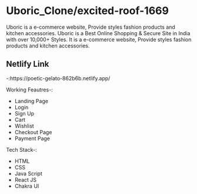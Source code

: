 # Uboric_Clone/excited-roof-1669

Uboric is a e-commerce website, Provide styles fashion products and kitchen accessories.
Uboric is a Best Online Shopping & Secure Site in India with over 10,000+ Styles. It is a e-commerce website, Provide styles fashion products and kitchen accessories.
 <h2>Netlify Link</h2>-:https://poetic-gelato-862b6b.netlify.app/<br/>
 
 
 Working Feautres-:
- Landing Page
- Login
- Sign Up
- Cart
- Wishlist
- Checkout Page
- Payment Page

Tech Stack-:
- HTML
- CSS
- Java Script
- React JS
- Chakra UI
